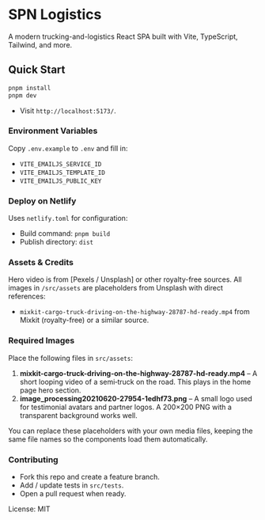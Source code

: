 # SPN Logistics

A modern trucking-and-logistics React SPA built with Vite, TypeScript, Tailwind, and more.

## Quick Start

```bash
pnpm install
pnpm dev
```

* Visit `http://localhost:5173/`.

### Environment Variables

Copy `.env.example` to `.env` and fill in:

* `VITE_EMAILJS_SERVICE_ID`
* `VITE_EMAILJS_TEMPLATE_ID`
* `VITE_EMAILJS_PUBLIC_KEY`

### Deploy on Netlify

Uses `netlify.toml` for configuration:

* Build command: `pnpm build`
* Publish directory: `dist`

### Assets & Credits

Hero video is from [Pexels / Unsplash] or other royalty-free sources.
All images in `/src/assets` are placeholders from Unsplash with direct references:

* `mixkit-cargo-truck-driving-on-the-highway-28787-hd-ready.mp4` from Mixkit (royalty-free) or a similar source.

### Required Images

Place the following files in `src/assets`:

1. **mixkit-cargo-truck-driving-on-the-highway-28787-hd-ready.mp4** – A short looping video of a semi‑truck on the road. This plays in the home page hero section.
2. **image_processing20210620-27954-1edhf73.png** – A small logo used for testimonial avatars and partner logos. A 200×200 PNG with a transparent background works well.

You can replace these placeholders with your own media files, keeping the same file names so the components load them automatically.

### Contributing

* Fork this repo and create a feature branch.
* Add / update tests in `src/tests`.
* Open a pull request when ready.

License: MIT

